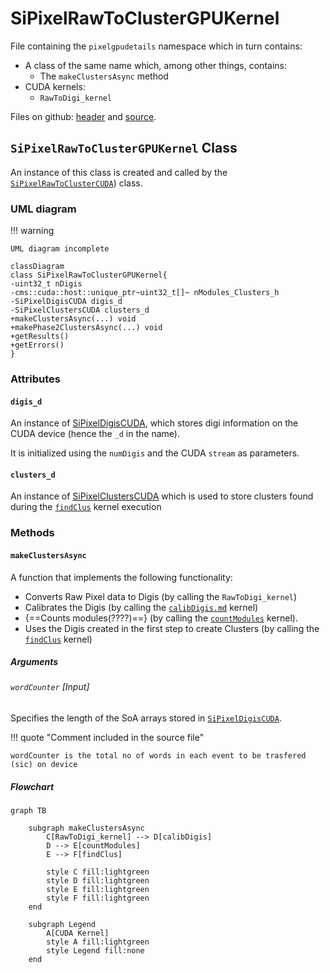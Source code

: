 # SiPixelRawToClusterGPUKernel

File containing the `pixelgpudetails` namespace which in turn contains:

- A class of the same name  which,
  among other things, contains:
	- The `makeClustersAsync` method
- CUDA kernels:
	- `RawToDigi_kernel`


Files on github: [header](https://github.com/cms-sw/cmssw/blob/master/RecoLocalTracker/SiPixelClusterizer/plugins/SiPixelRawToClusterGPUKernel.h) and [source](https://github.com/cms-sw/cmssw/blob/master/RecoLocalTracker/SiPixelClusterizer/plugins/SiPixelRawToClusterGPUKernel.cu).



## `SiPixelRawToClusterGPUKernel` Class

An instance of this class is created and called by the
[`SiPixelRawToClusterCUDA`](SiPixelRawToClusterCUDA-overview.md)) class.

### UML diagram
!!! warning

	UML diagram incomplete
	
```mermaid
classDiagram
class SiPixelRawToClusterGPUKernel{
-uint32_t nDigis 
-cms::cuda::host::unique_ptr~uint32_t[]~ nModules_Clusters_h
-SiPixelDigisCUDA digis_d
-SiPixelClustersCUDA clusters_d
+makeClustersAsync(...) void
+makePhase2ClustersAsync(...) void
+getResults()
+getErrors() 
}
```

### Attributes

#### `digis_d`

An instance of [SiPixelDigisCUDA](SiPixelDigisCUDA.md), which stores digi
information on the CUDA device (hence the `_d` in the name).

It is initialized using the `numDigis` and the CUDA `stream` as parameters.

#### `clusters_d`

An instance of [SiPixelClustersCUDA](SiPixelClustersCUDA.md) which is used
to store clusters found during the [`findClus`](gpuClustering-findClus.md) kernel execution

### Methods

#### `makeClustersAsync`

A function that implements the following functionality:

- Converts Raw Pixel data to Digis (by calling the `RawToDigi_kernel`)
- Calibrates the Digis (by calling the [`calibDigis.md`](gpuCalibPixel-calibDigis.md) kernel)
- {==Counts modules(????)==} (by calling the
[`countModules`](gpuClustering-countModules.md) kernel).
- Uses the Digis created in the first step to create Clusters (by calling
the [`findClus`](gpuClustering-findClus.md) kernel)

##### Arguments

###### `wordCounter` [Input]

Specifies the length of the SoA arrays stored in [`SiPixelDigisCUDA`](SiPixelDigisCUDA.md).

!!! quote "Comment included in the source file"

	wordCounter is the total no of words in each event to be trasfered (sic) on device

##### Flowchart

```mermaid
graph TB
	
	subgraph makeClustersAsync
		C[RawToDigi_kernel] --> D[calibDigis]
		D --> E[countModules]
		E --> F[findClus]
	
		style C fill:lightgreen
		style D fill:lightgreen	
		style E fill:lightgreen	
		style F fill:lightgreen	
	end
	
	subgraph Legend
		A[CUDA Kernel]
		style A fill:lightgreen
		style Legend fill:none
	end
```

